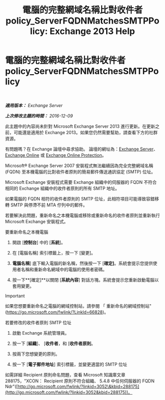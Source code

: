 ﻿---
title: '電腦的完整網域名稱比對收件者 policy_ServerFQDNMatchesSMTPPolicy: Exchange 2013 Help'
TOCTitle: 電腦的完整網域名稱比對收件者 policy_ServerFQDNMatchesSMTPPolicy
ms:assetid: f3ea61f8-1788-4cbf-814e-f7c088c1ac47
ms:mtpsurl: https://technet.microsoft.com/zh-tw/library/ms.exch.setupreadiness.serverfqdnmatchessmtppolicy(v=EXCHG.150)
ms:contentKeyID: 50474583
ms.date: 05/21/2018
mtps_version: v=EXCHG.150
ms.translationtype: MT
---

# 電腦的完整網域名稱比對收件者 policy\_ServerFQDNMatchesSMTPPolicy

 

_**適用版本：** Exchange Server_

_**上次修改主題的時間：** 2016-12-09_

此主題中的內容尚未針對 Microsoft Exchange Server 2013 進行更新。在更新之前，可能還是適用於 Exchange 2013。如果您仍然需要幫助，請查看下方的社群資源。

有問題嗎？在 Exchange 論壇中尋求協助。 論壇的網址為：[Exchange Server](https://go.microsoft.com/fwlink/p/?linkid=60612)、 [Exchange Online](https://go.microsoft.com/fwlink/p/?linkid=267542) 或 [Exchange Online Protection](https://go.microsoft.com/fwlink/p/?linkid=285351)。

Microsoft® Exchange Server 2007 安裝程式無法繼續因為完全完整網域名稱 (FQDN) 至本機電腦的比對收件者原則的簡易郵件傳送通訊協定 (SMTP) 位址。

Microsoft Exchange 安裝程式需要 Exchange 組織中的伺服器的 FQDN 不符合相同的 Exchange 組織中的收件者原則的所有 SMTP 地址。

如果電腦的 FQDN 相符的收件者原則的 SMTP 位址，此相符項目可能導致容錯移轉 SMTP 與停滯不前 MTA 佇列中的郵件。

若要解決此問題，重新命名之本機電腦或移除或重新命名的收件者原則並重新執行 Microsoft Exchange 安裝程式。

要重新命名之本機電腦

1.  開啟 \[**控制台**\] 中的 \[**系統**\]。

2.  在 \[電腦名稱\] 索引標籤上，按一下 \[變更\]。

3.  **電腦名稱**\] 底下輸入電腦的新名稱，然後按一下 \[**確定\]**。系統會提示您提供使用者名稱和重新命名網域中的電腦的使用者密碼。

4.  按一下**\[確定\]**以關閉 \[**系統內容**\] 對話方塊。系統會提示您重新啟動電腦以套用變更。


> [!IMPORTANT]  
> 如果您想要重新命名之電腦的網域控制站，請參閱 「 重新命名的網域控制站&quot;(<a href="https://go.microsoft.com/fwlink/?linkid=66828">https://go.microsoft.com/fwlink/?LinkId=66828</a>)。




若要修改的收件者原則 SMTP 位址

1.  啟動 Exchange 系統管理員。

2.  按一下 \[**組織**\]、 \[**收件者**，和 \[**收件者原則**。

3.  按兩下您想變更的原則。

4.  按一下 \[**電子郵件地址**\] 索引標籤，並變更適當的 SMTP 位址

如需詳細 Recipient 原則命名問題，查看 Microsoft 知識庫文章 288175，"XCON： Recipient 原則不符合組織、 5.4.8 中任何伺服器的 FQDN Ndr"([http://go.microsoft.com/fwlink/?linkid=3052\&kbid=288175](http://go.microsoft.com/fwlink/?linkid=3052&kbid=288175))。

